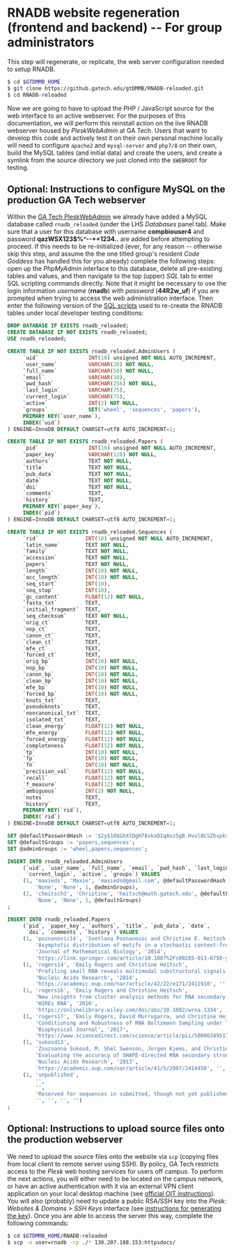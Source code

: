 # RNADB website regeneration (frontend and backend) -- For group administrators

This step will regenerate, or replicate, the web server configuration needed to setup RNADB.
```bash
$ cd $GTDMMB_HOME
$ git clone https://github.gatech.edu/gtDMMB/RNADB-reloaded.git
$ cd RNADB-reloaded
```
Now we are going to have to upload the PHP / JavaScript source for the web interface to 
an active webserver. For the purposes of this documentation, we will perform this reinstall 
action on the live RNADB webserver housed by *PleskWebAdmin* at GA Tech. Users that want to develop this 
code and actively test it on their own personal machine locally will need to configure 
``apache2`` and ``mysql-server`` and ``php7/8`` on their own, 
build the MySQL tables (and initial data) and create the users, and 
create a symlink from the source directory we just cloned into the ``$WEBROOT`` for testing. 

## Optional: Instructions to configure MySQL on the production GA Tech webserver

Within the [GA Tech PleskWebAdmin](https://hosting.gatech.edu) 
we already have added a MySQL database called ``rnadb_reloaded`` (under the LHS *Databases* panel 
tab). Make sure that a user for this database with username **compbiouser4** and 
password **qazWSX123$%^--++1234..** are added before attempting to proceed. If this needs to be 
re-initialized (ever, for any reason -- otherwise skip this step, and assume the the one titled 
group's resident *Code Goddess* has handled this for you already) complete the following steps: 
open up the *PhpMyAdmin* interface to this database, 
delete all pre-existing tables and values, and then navigate to the top (upper) *SQL* tab to 
enter SQL scripting commands directly. 
Note that it might be necessary to use the login information 
*username* (**rnadb**) with *password* (**44R2w_uf**) if you are prompted when trying to 
access the web administration interface. 
Then enter the following version of the 
[SQL scripts](https://github.gatech.edu/gtDMMB/RNADB-reloaded/tree/master/Admin/sql) 
used to re-create the RNADB tables under local developer testing conditions:
```sql
DROP DATABASE IF EXISTS rnadb_reloaded;
CREATE DATABASE IF NOT EXISTS rnadb_reloaded;
USE rnadb_reloaded;

CREATE TABLE IF NOT EXISTS rnadb_reloaded.AdminUsers (
     `uid`                INT(10) unsigned NOT NULL AUTO_INCREMENT,
     `user_name`          VARCHAR(20) NOT NULL, 
     `full_name`          VARCHAR(50) NOT NULL,
     `email`              VARCHAR(30),
     `pwd_hash`           VARCHAR(256) NOT NULL,
     `last_login`         VARCHAR(75),
     `current_login`      VARCHAR(75),
     `active`             INT(2) NOT NULL,
     `groups`             SET('wheel', 'sequences', 'papers'),  
     PRIMARY KEY(`user_name`),
     INDEX(`uid`)
) ENGINE=InnoDB DEFAULT CHARSET=utf8 AUTO_INCREMENT=1;

CREATE TABLE IF NOT EXISTS rnadb_reloaded.Papers (
     `pid`                INT(10) unsigned NOT NULL AUTO_INCREMENT,
     `paper_key`          VARCHAR(128) NOT NULL,
     `authors`            TEXT NOT NULL,
     `title`              TEXT NOT NULL,
     `pub_data`           TEXT NOT NULL,
     `date`               TEXT NOT NULL,
     `doi`                TEXT NOT NULL,
     `comments`           TEXT,
     `history`            TEXT,
     PRIMARY KEY(`paper_key`),
     INDEX(`pid`)
) ENGINE=InnoDB DEFAULT CHARSET=utf8 AUTO_INCREMENT=1;

CREATE TABLE IF NOT EXISTS rnadb_reloaded.Sequences (  
     `rid`               INT(10) unsigned NOT NULL AUTO_INCREMENT, 
     `latin_name`        TEXT NOT NULL,
     `family`            TEXT NOT NULL,
     `accession`         TEXT NOT NULL,
     `papers`            TEXT NOT NULL,
     `length`            INT(10) NOT NULL,
     `acc_length`        INT(10) NOT NULL,
     `seq_start`         INT(10),
     `seq_stop`          INT(10),
     `gc_content`        FLOAT(12) NOT NULL,
     `fasta_txt`         TEXT,
     `initial_fragment`  TEXT,
     `seq_checksum`      TEXT NOT NULL,
     `orig_ct`           TEXT,
     `nop_ct`            TEXT,
     `canon_ct`          TEXT,
     `clean_ct`          TEXT,
     `mfe_ct`            TEXT,
     `forced_ct`         TEXT,
     `orig_bp`           INT(10) NOT NULL,
     `nop_bp`            INT(10) NOT NULL,
     `canon_bp`          INT(10) NOT NULL,
     `clean_bp`          INT(10) NOT NULL,
     `mfe_bp`            INT(10) NOT NULL,
     `forced_bp`         INT(10) NOT NULL,
     `knots_txt`         TEXT,
     `pseudoknots`       TEXT,
     `noncanonical_txt`  TEXT,
     `isolated_txt`      TEXT,
     `clean_energy`      FLOAT(12) NOT NULL,
     `mfe_energy`        FLOAT(12) NOT NULL,
     `forced_energy`     FLOAT(12) NOT NULL,
     `completeness`      FLOAT(12) NOT NULL,
     `tp`                INT(10) NOT NULL,
     `fp`                INT(10) NOT NULL,
     `fn`                INT(10) NOT NULL,
     `precision_val`     FLOAT(12) NOT NULL,
     `recall`            FLOAT(12) NOT NULL,
     `f_measure`         FLOAT(12) NOT NULL,
     `ambiguous`         INT(2) NOT NULL,
     `notes`             TEXT, 
     `history`           TEXT,
     PRIMARY KEY(`rid`), 
     INDEX(`rid`)
) ENGINE=InnoDB DEFAULT CHARSET=utf8 AUTO_INCREMENT=1;

SET @defaultPasswordHash := '$2y$10$GhXtDgH78xkxDIqAvz5gB.Hvul8CSZbspksRyRsqyO46KBA3FBHTe'; -- Defaults To: "gtDMMB1234!!" (no quotes)
SET @defaultGroups := 'papers,sequences';
SET @adminGroups := 'wheel,papers,sequences';

INSERT INTO rnadb_reloaded.AdminUsers
     (`uid`, `user_name`, `full_name`, `email`, `pwd_hash`, `last_login`, 
      `current_login`, `active`, `groups`) VALUES
     (1, 'maxieds', 'Maxie', 'maxieds@gmail.com', @defaultPasswordHash, 
         'None', 'None', 1, @adminGroups),
     (2, 'cheitsch3', 'Christine', 'heitsch@math.gatech.edu', @defaultPasswordHash, 
         'None', 'None', 1, @defaultGroups)
;

INSERT INTO rnadb_reloaded.Papers
     (`pid`, `paper_key`, `authors`, `title`, `pub_data`, `date`, 
      `doi`, `comments`, `history`) VALUES
     (1, 'poznanovic14', 'Svetlana Poznanovic and Christine E. Heitsch', 
         'Asymptotic distribution of motifs in a stochastic context-free grammar model of RNA', 
         'Journal of Mathematical Biology', '2014', 
         'https://link.springer.com/article/10.1007%2Fs00285-013-0750-y', '', ''), 
     (1, 'rogers14', 'Emily Rogers and Christine Heitsch', 
         'Profiling small RNA reveals multimodal substructural signals in a Boltzmann ensemble', 
         'Nucleic Acids Research', '2014', 
         'https://academic.oup.com/nar/article/42/22/e171/2411910', '', ''), 
     (1, 'rogers16', 'Emily Rogers and Christine Heitsch', 
         'New insights from cluster analysis methods for RNA secondary structure prediction', 
         'WIREs RNA', '2016', 
         'https://onlinelibrary.wiley.com/doi/abs/10.1002/wrna.1334', '', ''), 
     (1, 'rogers17', 'Emily Rogers, David Murrugarra, and Christine Heitsch', 
         'Conditioning and Robustness of RNA Boltzmann Sampling under Thermodynamic Parameter Perturbations', 
         'Biophysical Journal', '2017', 
         'https://www.sciencedirect.com/science/article/pii/S0006349517305659?via%3Dihub', '', ''), 
     (1, 'sukosd13', 
         'Zsuzsanna Sukosd, M. Shel Swenson, Jorgen Kjems, and Christine E. Heitsch', 
         'Evaluating the accuracy of SHAPE-directed RNA secondary structure predictions', 
         'Nucleic Acids Research', '2013', 
         'https://academic.oup.com/nar/article/41/5/2807/2414458', '', ''),
     (1, 'unpublished', 
         '', 
         '', 
         'Reserved for sequences in submitted, though not yet published papers of the group.', 
         '', '', '', '')
;
```

## Optional: Instructions to upload source files onto the production webserver

We need to upload the source files onto the website via ``scp`` (copying files from 
local client to remote server using SSH). By policy, GA Tech restricts access to the 
*Plesk* web hosting services for users off campus. To perform the next actions, you will 
either need to be located on the campus network, or have an active authentication with it 
via an external VPN client application on your local desktop machine 
(see [official OIT instructions](https://faq.oit.gatech.edu/content/how-do-i-get-started-campus-vpn)). You will also (probably) need to update a public 
RSA/SSH key into the *Plesk: Websites & Domains > SSH Keys* interface 
(see [instructions for generating the key](https://secure.vexxhost.com/billing/index.php/knowledgebase/171/How-can-I-generate-SSH-keys-on-Mac-OS-X.html)). 
Once you are able to access the server this way, complete the 
following commands:
```bash
$ cd $GTDMMB_HOME/RNADB-reloaded
$ scp -o user=rnadb -rp ./* 130.207.188.153:httpsdocs/
```